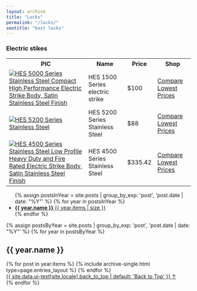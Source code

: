 ```yaml
---
layout: archive
title: "Locks"
permalink: "/locks/"
seotitle: "best locks"
---
```


<h3 class="heading-center">Electric stikes</h3>

<table class="basic-table">
	<tr>
		<th>PIC</th>
		<th>Name</th>
		<th>Price</th> 
		<th>Shop</th>
	</tr>
	<tr>
		<td><a target="_blank" href="https://amzn.to/2ZQFtkr"><img alt="HES 5000 Series Stainless Steel Compact High Performance Electric Strike Body, Satin Stainless Steel Finish" class="table-image" src="/img/locks/5000strike.png"/></a></td>
		<td>HES 1500 Series electric strike</td>
		<td>$100</td>
		<td><a class="big-button" target="_blank" href="https://amzn.to/2ZQFtkr">Compare Lowest Prices</a></td>
	</tr>
	<tr>
		<td><a target="_blank" href="https://amzn.to/2MU6525"><img alt="HES 5200 Series Stainless Steel" class="table-image" src="/img/locks/5200strike.png"/></a></td>
		<td>HES 5200 Series Stainless Steel</td>
		<td>$88</td>
		<td><a class="big-button" target="_blank" href="https://amzn.to/2MU6525">Compare Lowest Prices</a></td>
	</tr>
	<tr>
		<td><a target="_blank" href="https://amzn.to/2Uug8f6"><img alt="HES 4500 Series Stainless Steel Low Profile Heavy Duty and Fire Rated Electric Strike Body, Satin Stainless Steel Finish" class="table-image" src="/img/locks/4500strike.png"/></a></td>
		<td>HES 4500 Series Stainless Steel</td>
		<td>$335.42</td>
		<td><a class="big-button" target="_blank" href="https://amzn.to/2Uug8f6">Compare Lowest Prices</a></td>
	</tr>
</table>
 <nav>

<ul class="taxonomy__index">
  {% assign postsInYear = site.posts | group_by_exp: 'post', 'post.date | date: "%Y"' %}
  {% for year in postsInYear %}
    <li>
      <a href="#{{ year.name }}">
        <strong>{{ year.name }}</strong> <span class="taxonomy__count">{{ year.items | size }}</span>
      </a>
    </li>
  {% endfor %}
</ul>

{% assign postsByYear = site.posts | group_by_exp: 'post', 'post.date | date: "%Y"' %}
{% for year in postsByYear %}
  <section id="{{ year.name }}" class="taxonomy__section">
    <h2 class="archive__subtitle">{{ year.name }}</h2>
    <div class="entries-{{ page.entries_layout | default: 'list' }}">
      {% for post in year.items %}
        {% include archive-single.html type=page.entries_layout %}
      {% endfor %}
    </div>
    <a href="#page-title" class="back-to-top">{{ site.data.ui-text[site.locale].back_to_top | default: 'Back to Top' }} &uarr;</a>
  </section>
{% endfor %}
